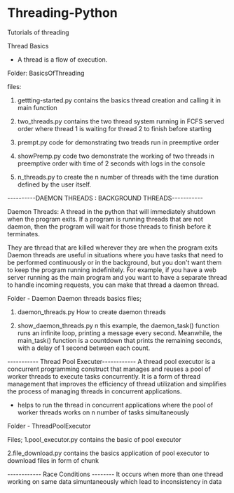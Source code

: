# Threading-Python
Tutorials of threading 

Thread Basics
- A thread is a flow of execution.

Folder: BasicsOfThreading

files: 
1. gettting-started.py 
  contains the basics thread creation and calling it in main function 

2. two_threads.py
  contains the two thread system running in FCFS served order where thread 1 is waiting for thread 2 to finish before starting

3. prempt.py 
  code for demonstrating two treads run in preemptive order 

4. showPremp.py 
  code two demonstrate the working of two threads in preemptive order with time of 2 seconds with logs in the console

5. n_threads.py
  to create the n number of threads with the time duration defined by the user itself.

----------DAEMON THREADS : BACKGROUND THREADS-----------

Daemon Threads: A thread in the python that will immediately shutdown when the program exits. If a program is running threads that are not daemon, then the program will wait for those threads to finish before it terminates.

They are thread that are killed wherever they are when the program exits
Daemon threads are useful in situations where you have tasks that need to be performed continuously or in the background, but you don't want them to keep the program running indefinitely. 
For example, if you have a web server running as the main program and you want to have a separate thread to handle incoming requests, you can make that thread a daemon thread. 

Folder - Daemon
Daemon threads basics files; 

1. daemon_threads.py
How to create daemon threads 

2. show_daemon_threads.py
n this example, the daemon_task() function runs an infinite loop, printing a message every second. Meanwhile, the main_task() function is a countdown that prints the remaining seconds, with a delay of 1 second between each count.

----------- Thread Pool Executer------------
A thread pool executor is a concurrent programming construct that manages and reuses a pool of worker threads to execute tasks concurrently. It is a form of thread management that improves the efficiency of thread utilization and simplifies the process of managing threads in concurrent applications.

- helps to run the thread in concurrent applications where the pool of worker threads works on n number of tasks simultaneously

Folder - ThreadPoolExecutor

Files;
1.pool_executor.py 
contains the basic of pool executor 

2.file_download.py
contains the basics application of pool executor to download files in form of chunk 

------------ Race Conditions --------
It occurs when more than one thread working on same data simuntaneously which lead to inconsistency in data 

